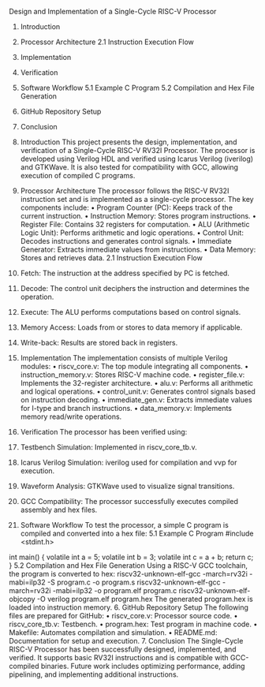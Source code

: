 Design and Implementation of a Single-Cycle RISC-V Processor
1. Introduction
2. Processor Architecture
2.1 Instruction Execution Flow
3. Implementation
4. Verification
5. Software Workflow
5.1 Example C Program
5.2 Compilation and Hex File Generation
6. GitHub Repository Setup
7. Conclusion



1. Introduction
This project presents the design, implementation, and verification of a Single-Cycle RISC-V RV32I Processor. The processor is developed using Verilog HDL and verified using Icarus Verilog (iverilog) and GTKWave. It is also tested for compatibility with GCC, allowing execution of compiled C programs.
2. Processor Architecture
The processor follows the RISC-V RV32I instruction set and is implemented as a single-cycle processor. The key components include:
•	Program Counter (PC): Keeps track of the current instruction.
•	Instruction Memory: Stores program instructions.
•	Register File: Contains 32 registers for computation.
•	ALU (Arithmetic Logic Unit): Performs arithmetic and logic operations.
•	Control Unit: Decodes instructions and generates control signals.
•	Immediate Generator: Extracts immediate values from instructions.
•	Data Memory: Stores and retrieves data.
2.1 Instruction Execution Flow
1.	Fetch: The instruction at the address specified by PC is fetched.
2.	Decode: The control unit deciphers the instruction and determines the operation.
3.	Execute: The ALU performs computations based on control signals.
4.	Memory Access: Loads from or stores to data memory if applicable.
5.	Write-back: Results are stored back in registers.
3. Implementation
The implementation consists of multiple Verilog modules:
•	riscv_core.v: The top module integrating all components.
•	instruction_memory.v: Stores RISC-V machine code.
•	register_file.v: Implements the 32-register architecture.
•	alu.v: Performs all arithmetic and logical operations.
•	control_unit.v: Generates control signals based on instruction decoding.
•	immediate_gen.v: Extracts immediate values for I-type and branch instructions.
•	data_memory.v: Implements memory read/write operations.
4. Verification
The processor has been verified using:
1.	Testbench Simulation: Implemented in riscv_core_tb.v.
2.	Icarus Verilog Simulation: iverilog used for compilation and vvp for execution.
3.	Waveform Analysis: GTKWave used to visualize signal transitions.
4.	GCC Compatibility: The processor successfully executes compiled assembly and hex files.
5. Software Workflow
To test the processor, a simple C program is compiled and converted into a hex file:
5.1 Example C Program
#include <stdint.h>

int main() {
    volatile int a = 5;
    volatile int b = 3;
    volatile int c = a + b;
    return c;
}
5.2 Compilation and Hex File Generation
Using a RISC-V GCC toolchain, the program is converted to hex:
riscv32-unknown-elf-gcc -march=rv32i -mabi=ilp32 -S program.c -o program.s
riscv32-unknown-elf-gcc -march=rv32i -mabi=ilp32 -o program.elf program.c
riscv32-unknown-elf-objcopy -O verilog program.elf program.hex
The generated program.hex is loaded into instruction memory.
6. GitHub Repository Setup
The following files are prepared for GitHub:
•	riscv_core.v: Processor source code.
•	riscv_core_tb.v: Testbench.
•	program.hex: Test program in machine code.
•	Makefile: Automates compilation and simulation.
•	README.md: Documentation for setup and execution.
7. Conclusion
The Single-Cycle RISC-V Processor has been successfully designed, implemented, and verified. It supports basic RV32I instructions and is compatible with GCC-compiled binaries. Future work includes optimizing performance, adding pipelining, and implementing additional instructions.

